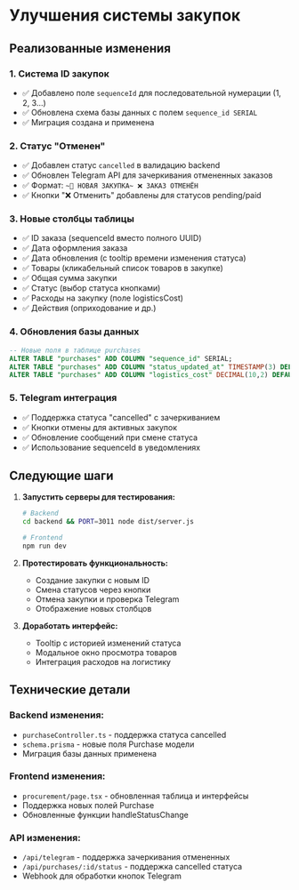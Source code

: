 # Улучшения системы закупок

## Реализованные изменения

### 1. Система ID закупок
- ✅ Добавлено поле `sequenceId` для последовательной нумерации (1, 2, 3...)
- ✅ Обновлена схема базы данных с полем `sequence_id SERIAL`
- ✅ Миграция создана и применена

### 2. Статус "Отменен"
- ✅ Добавлен статус `cancelled` в валидацию backend
- ✅ Обновлен Telegram API для зачеркивания отмененных заказов
- ✅ Формат: `~🛒 НОВАЯ ЗАКУПКА~ ❌ ЗАКАЗ ОТМЕНЁН`
- ✅ Кнопки "❌ Отменить" добавлены для статусов pending/paid

### 3. Новые столбцы таблицы
- ✅ ID заказа (sequenceId вместо полного UUID)
- ✅ Дата оформления заказа
- ✅ Дата обновления (с tooltip времени изменения статуса)
- ✅ Товары (кликабельный список товаров в закупке)
- ✅ Общая сумма закупки
- ✅ Статус (выбор статуса кнопками)
- ✅ Расходы на закупку (поле logisticsCost)
- ✅ Действия (оприходование и др.)

### 4. Обновления базы данных
```sql
-- Новые поля в таблице purchases
ALTER TABLE "purchases" ADD COLUMN "sequence_id" SERIAL;
ALTER TABLE "purchases" ADD COLUMN "status_updated_at" TIMESTAMP(3) DEFAULT CURRENT_TIMESTAMP;
ALTER TABLE "purchases" ADD COLUMN "logistics_cost" DECIMAL(10,2) DEFAULT 0;
```

### 5. Telegram интеграция
- ✅ Поддержка статуса "cancelled" с зачеркиванием
- ✅ Кнопки отмены для активных закупок
- ✅ Обновление сообщений при смене статуса
- ✅ Использование sequenceId в уведомлениях

## Следующие шаги

1. **Запустить серверы для тестирования:**
   ```bash
   # Backend
   cd backend && PORT=3011 node dist/server.js
   
   # Frontend  
   npm run dev
   ```

2. **Протестировать функциональность:**
   - Создание закупки с новым ID
   - Смена статусов через кнопки
   - Отмена закупки и проверка Telegram
   - Отображение новых столбцов

3. **Доработать интерфейс:**
   - Tooltip с историей изменений статуса
   - Модальное окно просмотра товаров
   - Интеграция расходов на логистику

## Технические детали

### Backend изменения:
- `purchaseController.ts` - поддержка статуса cancelled
- `schema.prisma` - новые поля Purchase модели
- Миграция базы данных применена

### Frontend изменения:
- `procurement/page.tsx` - обновленная таблица и интерфейсы
- Поддержка новых полей Purchase
- Обновленные функции handleStatusChange

### API изменения:
- `/api/telegram` - поддержка зачеркивания отмененных
- `/api/purchases/:id/status` - поддержка cancelled статуса
- Webhook для обработки кнопок Telegram 
